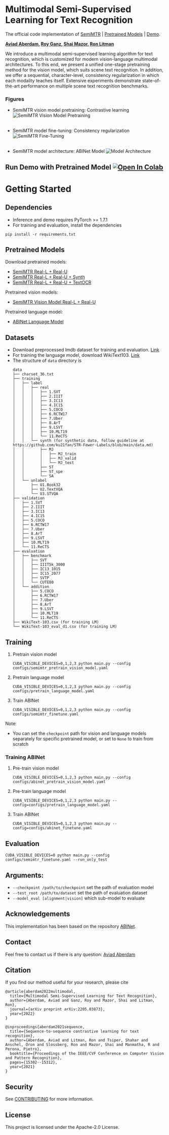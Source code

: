 # Multimodal Semi-Supervised Learning for Text Recognition

The official code implementation of [SemiMTR](https://arxiv.org/pdf/2205.03873)
| [Pretrained Models](#Pretrained-Models) | [Demo](#demo).

**[Aviad Aberdam](https://sites.google.com/view/aviad-aberdam/home),
[Roy Ganz](https://il.linkedin.com/in/roy-ganz-270592),
[Shai Mazor](https://il.linkedin.com/in/shai-mazor-529771b),
[Ron Litman](https://scholar.google.com/citations?hl=iw&user=69GY5dEAAAAJ)**

We introduce a multimodal semi-supervised learning algorithm for text recognition, which is customized for modern
vision-language multimodal architectures. To this end, we present a unified one-stage pretraining method for the vision
model, which suits scene text recognition. In addition, we offer a sequential, character-level, consistency
regularization in which each modality teaches itself. Extensive experiments demonstrate state-of-the-art performance on
multiple scene text recognition benchmarks.

### Figures

- SemiMTR vision model pretraining: Contrastive learning
  ![SemiMTR Vision Model Pretraining](figures/semimtr_vision_pretraining.svg)
  <br/><br/>

- SemiMTR model fine-tuning: Consistency regularization
  ![SemiMTR Fine-Tuning](figures/semimtr_cosistency_regularization.svg)
  <br/><br/>

- SemiMTR model architecture: ABINet Model
  ![Model Architecture](figures/abinet_model_architecture.svg)

<h2 id="demo"> 
    Run Demo with Pretrained Model 
    <a 
    href="https://colab.research.google.com/github/amazon-research/semimtr-text-recognition/blob/master/notebook_demo.ipynb" target="_parent">
    <img src="https://colab.research.google.com/assets/colab-badge.svg" alt="Open In Colab"/>
    </a> 
</h2>

# Getting Started

## Dependencies

- Inference and demo requires PyTorch >= 1.7.1
- For training and evaluation, install the dependencies

```
pip install -r requirements.txt
```

## Pretrained Models

Download pretrained models:

- [SemiMTR Real-L + Real-U](https://awscv-public-data.s3.us-west-2.amazonaws.com/semimtr/semimtr_real_l_and_u.pth)
- [SemiMTR Real-L + Real-U + Synth](https://awscv-public-data.s3.us-west-2.amazonaws.com/semimtr/semimtr_real_l_and_u_and_synth.pth)
- [SemiMTR Real-L + Real-U + TextOCR](https://awscv-public-data.s3.us-west-2.amazonaws.com/semimtr/semimtr_real_l_and_u_and_textocr.pth)

Pretrained vision models:

- [SemiMTR Vision Model Real-L + Real-U](https://awscv-public-data.s3.us-west-2.amazonaws.com/semimtr/semimtr_vision_model_real_l_and_u.pth)

Pretrained language model:

- [ABINet Language Model](https://awscv-public-data.s3.us-west-2.amazonaws.com/semimtr/abinet_language_model.pth)

## Datasets

- Download preprocessed lmdb dataset for training and
  evaluation.  [Link](https://github.com/ku21fan/STR-Fewer-Labels/blob/main/data.md#download-preprocessed-lmdb-dataset-for-traininig-and-evaluation)
- For training the language model, download WikiText103. [Link](https://github.com/FangShancheng/ABINet#datasets)
- The structure of `data` directory is
    ```
    data
    ├── charset_36.txt
    ├── training
    │   ├── label
    │   │   ├── real
    │   │   │   ├── 1.SVT
    │   │   │   ├── 2.IIIT
    │   │   │   ├── 3.IC13
    │   │   │   ├── 4.IC15
    │   │   │   ├── 5.COCO
    │   │   │   ├── 6.RCTW17
    │   │   │   ├── 7.Uber
    │   │   │   ├── 8.ArT
    │   │   │   ├── 9.LSVT
    │   │   │   ├── 10.MLT19
    │   │   │   └── 11.ReCTS
    │   │   └── synth (for synthetic data, follow guideline at https://github.com/ku21fan/STR-Fewer-Labels/blob/main/data.md)
    │   │       ├── MJ
    │   │       │   ├── MJ_train
    │   │       │   ├── MJ_valid
    │   │       │   └── MJ_test
    │   │       ├── ST
    │   │       ├── ST_spe
    │   │       └── SA
    │   └── unlabel
    │       ├── U1.Book32
    │       ├── U2.TextVQA
    │       └── U3.STVQA
    ├── validation
    │   ├── 1.SVT
    │   ├── 2.IIIT
    │   ├── 3.IC13
    │   ├── 4.IC15
    │   ├── 5.COCO
    │   ├── 6.RCTW17
    │   ├── 7.Uber
    │   ├── 8.ArT
    │   ├── 9.LSVT
    │   ├── 10.MLT19
    │   └── 11.ReCTS
    ├── evaluation
    │   ├── benchmark
    │   │   ├── SVT
    │   │   ├── IIIT5k_3000
    │   │   ├── IC13_1015
    │   │   ├── IC15_2077
    │   │   ├── SVTP
    │   │   └── CUTE80
    │   └── addition
    │       ├── 5.COCO
    │       ├── 6.RCTW17
    │       ├── 7.Uber
    │       ├── 8.ArT
    │       ├── 9.LSVT
    │       ├── 10.MLT19
    │       └── 11.ReCTS 
    ├── WikiText-103.csv (for training LM)
    └── WikiText-103_eval_d1.csv (for training LM)
    ```

## Training

1. Pretrain vision model
    ```
    CUDA_VISIBLE_DEVICES=0,1,2,3 python main.py --config configs/semimtr_pretrain_vision_model.yaml
    ```
2. Pretrain language model
    ```
    CUDA_VISIBLE_DEVICES=0,1,2,3 python main.py --config configs/pretrain_language_model.yaml
    ```
3. Train ABINet
    ```
    CUDA_VISIBLE_DEVICES=0,1,2,3 python main.py --config configs/semimtr_finetune.yaml
    ```

Note:

- You can set the `checkpoint` path for vision and language models separately for specific pretrained model, or set
  to `None` to train from scratch

### Training ABINet

1. Pre-train vision model
    ```
    CUDA_VISIBLE_DEVICES=0,1,2,3 python main.py --config configs/abinet_pretrain_vision_model.yaml
    ```
2. Pre-train language model
    ```
    CUDA_VISIBLE_DEVICES=0,1,2,3 python main.py --config=configs/pretrain_language_model.yaml
    ```
3. Train ABINet
    ```
    CUDA_VISIBLE_DEVICES=0,1,2,3 python main.py --config=configs/abinet_finetune.yaml
    ```

## Evaluation

```
CUDA_VISIBLE_DEVICES=0 python main.py --config configs/semimtr_finetune.yaml --run_only_test
```

## Arguments:

- `--checkpoint /path/to/checkpoint` set the path of evaluation model
- `--test_root /path/to/dataset` set the path of evaluation dataset
- `--model_eval [alignment|vision]` which sub-model to evaluate

## Acknowledgements

This implementation has been based on the repository [ABINet](https://github.com/FangShancheng/ABINet).

## Contact

Feel free to contact us if there is any question: [Aviad Aberdam](mailto:aaberdam@amazon.com?subject=[GitHub-SemiMTR])

## Citation

If you find our method useful for your research, please cite

```
@article{aberdam2022multimodal,
  title={Multimodal Semi-Supervised Learning for Text Recognition},
  author={Aberdam, Aviad and Ganz, Roy and Mazor, Shai and Litman, Ron},
  journal={arXiv preprint arXiv:2205.03873},
  year={2022}
}

@inproceedings{aberdam2021sequence,
  title={Sequence-to-sequence contrastive learning for text recognition},
  author={Aberdam, Aviad and Litman, Ron and Tsiper, Shahar and Anschel, Oron and Slossberg, Ron and Mazor, Shai and Manmatha, R and Perona, Pietro},
  booktitle={Proceedings of the IEEE/CVF Conference on Computer Vision and Pattern Recognition},
  pages={15302--15312},
  year={2021}
}
 ```

## Security

See [CONTRIBUTING](CONTRIBUTING.md#security-issue-notifications) for more information.

## License

This project is licensed under the Apache-2.0 License.
